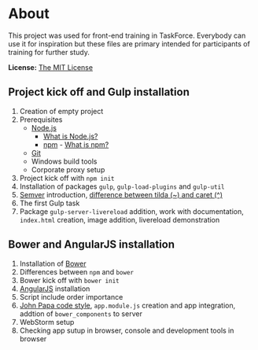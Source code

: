 # About
This project was used for front-end training in TaskForce. Everybody can use it for inspiration but these files are primary intended for participants of training for further study.

**License:** [The MIT License](https://github.com/akarienta/taskforce-training/blob/master/LICENSE.md)

## Project kick off and Gulp installation
 1. Creation of empty project
 2. Prerequisites
	 - [Node.js](http://nodejs.org)
		 - [What is Node.js?](https://nodejs.org/en/about)
		 -  [npm](https://www.npmjs.com) - [What is npm?](https://docs.npmjs.com/getting-started/what-is-npm)
	 - [Git](https://git-scm.com)
	 - Windows build tools
	 - Corporate proxy setup
 3. Project kick off with `npm init`
 4. Installation of packages  `gulp`, `gulp-load-plugins` and `gulp-util`
 5. [Semver](http://semver.org) introduction, [difference between tilda (~) and caret (^)](https://nodesource.com/blog/semver-tilde-and-caret)
 6.  The first Gulp task
 7. Package `gulp-server-livereload` addition, work with documentation, `index.html` creation, image addition, livereload demonstration

## Bower and AngularJS installation
 1. Installation of [Bower](http://bower.io)
 2. Differences between `npm` and `bower`
 3. Bower kick off with `bower init`
 4. [AngularJS](https://angularjs.org) installation
 5. Script include order importance
 6. [John Papa code style](https://github.com/johnpapa/angular-styleguide), `app.module.js` creation and app integration, addtion of `bower_components` to server
 7. WebStorm setup
 8. Checking app sutup in browser, console and development tools in browser